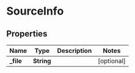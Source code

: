

# SourceInfo


## Properties

| Name | Type | Description | Notes |
|------------ | ------------- | ------------- | -------------|
|**_file** | **String** |  |  [optional] |



